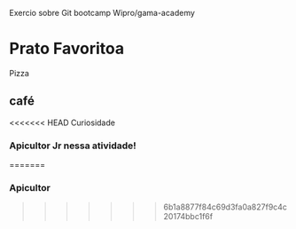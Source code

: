 Exercio sobre Git  bootcamp Wipro/gama-academy
# Prato Favoritoa
Pizza
## café
<<<<<<< HEAD
Curiosidade
### Apicultor Jr nessa atividade!
=======
### Apicultor
>>>>>>> 6b1a8877f84c69d3fa0a827f9c4c20174bbc1f6f
